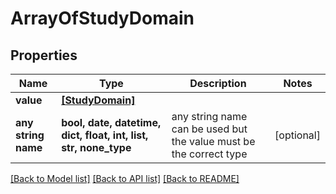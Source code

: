 # ArrayOfStudyDomain


## Properties
Name | Type | Description | Notes
------------ | ------------- | ------------- | -------------
**value** | [**[StudyDomain]**](StudyDomain.md) |  | 
**any string name** | **bool, date, datetime, dict, float, int, list, str, none_type** | any string name can be used but the value must be the correct type | [optional]

[[Back to Model list]](../README.md#documentation-for-models) [[Back to API list]](../README.md#documentation-for-api-endpoints) [[Back to README]](../README.md)


